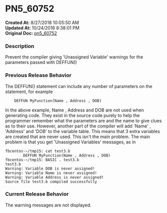 # PN5_60752

**Created At:** 8/27/2018 10:05:50 AM  
**Updated At:** 10/24/2018 8:38:01 PM  
**Original Doc:** [pn5_60752](https://docs.jbase.com/48420-5-7-1-release-notes/pn5_60752)  


### Description

Prevent the compiler giving 'Unassigned Variable' warnings for the parameters passed with DEFFUN()



### Previous Release Behavior

The DEFFUN() statement can include any number of parameters on the statement, for example

```
    DEFFUN MyFunction(Name , Address , DOB)
```

In the above example, Name , Address and DOB are not used when generating code. They exist in the source code purely to help the programmer remember what the parameters are and the name to give clues as to their use. However, another part of the compiler will add 'Name' , 'Address' and 'DOB' to the variable table. This means that 3 extra variables are created that are never used. This isn't the main problem. The main problem is that you get 'Unassigned Variables' messages, as in

```
fbcentos-~/tmp15: cat test3.b
        DEFFUN MyFunction(Name , Address , DOB)
fbcentos-~/tmp15: BASIC . test3.b
test3.b
Warning: Variable DOB is never assigned!
Warning: Variable Name is never assigned!
Warning: Variable Address is never assigned!
Source file test3.b compiled successfully
```



### Current Release Behavior

The warning messages are not displayed.

